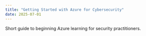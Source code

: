```yaml
---
title: "Getting Started with Azure for Cybersecurity"
date: 2025-07-01
---
```

Short guide to beginning Azure learning for security practitioners.

